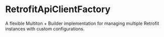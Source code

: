 # RetrofitApiClientFactory
A flexible Multiton + Builder implementation for managing multiple Retrofit instances with custom configurations.
